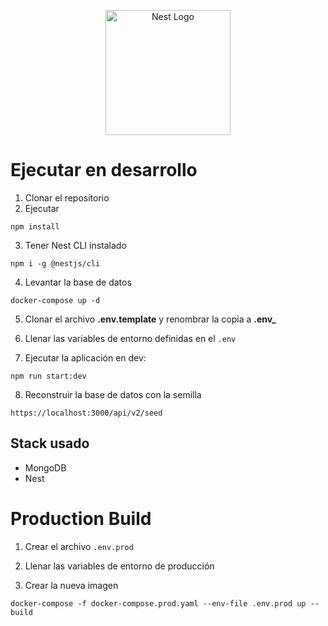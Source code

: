 <p align="center">
  <a href="http://nestjs.com/" target="blank"><img src="https://nestjs.com/img/logo-small.svg" width="200" alt="Nest Logo" /></a>
</p>

# Ejecutar en desarrollo

1. Clonar el repositorio
2. Ejecutar

```
npm install
```

3. Tener Nest CLI instalado

```
npm i -g @nestjs/cli
```

4. Levantar la base de datos

```
docker-compose up -d
```

5. Clonar el archivo **.env.template** y renombrar la copia a **.env\_**

6. Llenar las variables de entorno definidas en el `.env`

7. Ejecutar la aplicación en dev:

```
npm run start:dev
```

8. Reconstruir la base de datos con la semilla

```
https://localhost:3000/api/v2/seed
```

## Stack usado

- MongoDB
- Nest

# Production Build

1. Crear el archivo `.env.prod`

2. Llenar las variables de entorno de producción

3. Crear la nueva imagen

```
docker-compose -f docker-compose.prod.yaml --env-file .env.prod up --build

```
